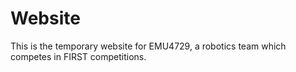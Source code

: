 # Website

This is the temporary website for EMU4729, a robotics team which competes in FIRST competitions.
